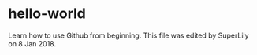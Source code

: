 # hello-world
Learn how to use Github from beginning.
This file was edited by SuperLily on 8 Jan 2018.
